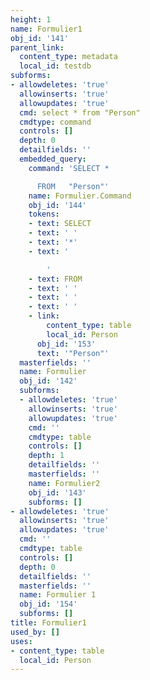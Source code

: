 ```yaml
---
height: 1
name: Formulier1
obj_id: '141'
parent_link:
  content_type: metadata
  local_id: testdb
subforms:
- allowdeletes: 'true'
  allowinserts: 'true'
  allowupdates: 'true'
  cmd: select * from "Person"
  cmdtype: command
  controls: []
  depth: 0
  detailfields: ''
  embedded_query:
    command: 'SELECT *

      FROM   "Person"'
    name: Formulier.Command
    obj_id: '144'
    tokens:
    - text: SELECT
    - text: ' '
    - text: '*'
    - text: '

        '
    - text: FROM
    - text: ' '
    - text: ' '
    - text: ' '
    - link:
        content_type: table
        local_id: Person
      obj_id: '153'
      text: '"Person"'
  masterfields: ''
  name: Formulier
  obj_id: '142'
  subforms:
  - allowdeletes: 'true'
    allowinserts: 'true'
    allowupdates: 'true'
    cmd: ''
    cmdtype: table
    controls: []
    depth: 1
    detailfields: ''
    masterfields: ''
    name: Formulier2
    obj_id: '143'
    subforms: []
- allowdeletes: 'true'
  allowinserts: 'true'
  allowupdates: 'true'
  cmd: ''
  cmdtype: table
  controls: []
  depth: 0
  detailfields: ''
  masterfields: ''
  name: Formulier 1
  obj_id: '154'
  subforms: []
title: Formulier1
used_by: []
uses:
- content_type: table
  local_id: Person
---
```

